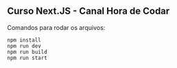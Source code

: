 ## Curso Next.JS - Canal Hora de Codar

Comandos para rodar os arquivos:

```
npm install
npm run dev
npm run build
npm run start
```
